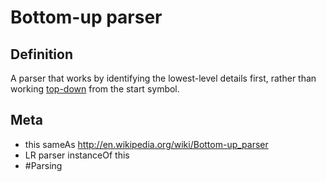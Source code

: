 # Bottom-up parser

## Definition
A parser that works by identifying the lowest-level details first, rather than working [top-down](top-down_parser.md) from the start symbol.

## Meta
* this sameAs http://en.wikipedia.org/wiki/Bottom-up_parser
* LR parser instanceOf this
* #Parsing
